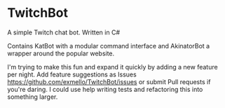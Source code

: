 # TwitchBot
A simple Twitch chat bot. Written in C#

Contains KatBot with a modular command interface and AkinatorBot a wrapper around the popular website.

I'm trying to make this fun and expand it quickly by adding a new feature per night.  Add feature suggestions as Issues https://github.com/exmello/TwitchBot/issues or submit Pull requests if you're daring.  I could use help writing tests and refactoring this into something larger.
